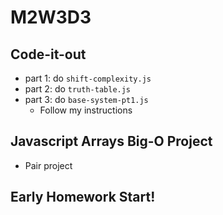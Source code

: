 # M2W3D3


## Code-it-out
- part 1: do `shift-complexity.js`
- part 2: do `truth-table.js`
- part 3: do `base-system-pt1.js`
  - Follow my instructions

## Javascript Arrays Big-O Project
- Pair project


## Early Homework Start!



